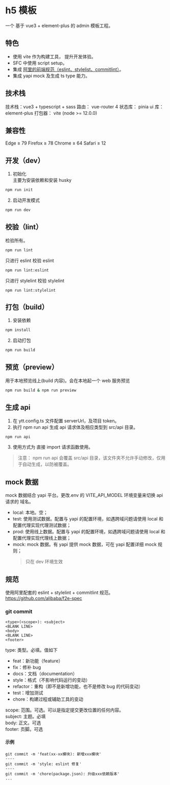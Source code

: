 # h5 模板

一个 基于 vue3 + element-plus 的 admin 模板工程。

## 特色

- 使用 vite 作为构建工具， 提升开发体验。
- SFC 中使用 script setup。
- 集成 [阿里的前端规范（eslint、stylelist、commitlint）](https://github.com/alibaba/f2e-spec)。
- 集成 yapi mock 及生成 ts type 能力。

## 技术栈

技术栈：vue3 + typescript + sass
路由： vue-router 4
状态库： pinia
ui 库： element-plus
打包器： vite (node >= 12.0.0)

## 兼容性

Edge ≥ 79 Firefox ≥ 78 Chrome ≥ 64 Safari ≥ 12

## 开发（dev）

1. 初始化<br>
   主要为安装依赖和安装 husky

```sh
npm run init
```

2. 启动开发模式

```sh
npm run dev
```

## 校验（lint）

检验所有。

```sh
npm run lint
```

只进行 eslint 校验
eslint

```sh
npm run lint:eslint
```

只进行 stylelint 校验
stylelint

```
npm run lint:stylelint
```

## 打包（build）

1. 安装依赖

```sh
npm install
```

2. 启动打包

```sh
npm run build
```

## 预览（preview）

用于本地预览线上(build 内容)。会在本地起一个 web 服务预览

```sh
npm run build & npm run preview
```

## 生成 api

1. 在 ytt.config.ts 文件配置 serverUrl，及项目 token。
2. 执行 npm run api 生成 api 请求体及相应类型到 src/api 目录。

```sh
npm run api
```

3. 使用方式为 直接 import 请求函数使用。

> 注意： npm run api 会覆盖 src/api 目录，该文件夹不允许手动修改，仅用于自动生成，以防被覆盖。

## mock 数据

mock 数据结合 yapi 平台。更改.env 的 VITE_API_MODEL 环境变量来切换 api 请求的 域名。

- local: 本地。空；
- test: 使用测试数据。配置与 yapi 的配置环境，如遇跨域问题请使用 local 和配置代理实现代理测试数据；
- prod: 使用线上数据。配置与 yapi 的配置环境，如遇跨域问题请使用 local 和配置代理实现代理线上数据；
- mock: mock 数据。有 yapi 提供 mock 数据，可在 yapi 配置详细 mock 规则；
  > 只在 dev 环境生效

## 规范

使用阿里配套的 eslint + stylelint + commitlint 规范。
https://github.com/alibaba/f2e-spec

### git commit

```
<type>(<scope>): <subject>
<BLANK LINE>
<body>
<BLANK LINE>
<footer>
```

type: 类型。必填。值如下<br>

- feat：新功能（feature）
- fix：修补 bug
- docs：文档（documentation）
- style：格式（不影响代码运行的变动）
- refactor：重构（即不是新增功能，也不是修改 bug 的代码变动）
- test：增加测试
- chore：构建过程或辅助工具的变动

scope: 范围。可选。可以是指定提交更改位置的任何内容。<br>
subject: 主题。必填<br>
body: 正文。可选<br>
footer: 页脚。可选<br>

#### 示例

```git
git commit -m 'feat(xx-xx模块): 新增xxx模块'
----
git commit -m 'style: eslint 修复'
----
git commit -m 'chore(package.json): 升级xxx依赖版本'
...
```
